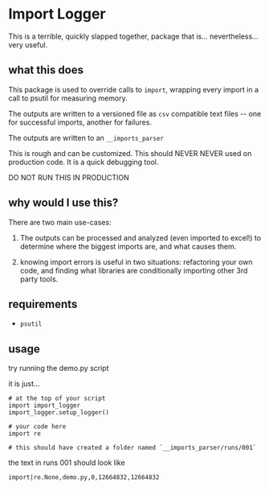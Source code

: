 Import Logger
=============

This is a terrible, quickly slapped together, package that is... nevertheless... very useful.

## what this does

This package is used to override calls to `import`, wrapping every import in a call to psutil for measuring memory.  

The outputs are written to a versioned file as `csv` compatible text files -- one for successful imports, another for failures.

The outputs are written to an `__imports_parser` 

This is rough and can be customized.  This should NEVER NEVER used on production code.  It is a quick debugging tool.

DO NOT RUN THIS IN PRODUCTION

## why would I use this?

There are two main use-cases:

1. The outputs can be processed and analyzed (even imported to excel!) to determine where the biggest imports are, and what causes them.

2. knowing import errors is useful in two situations: refactoring your own code, and finding what libraries are conditionally importing other 3rd party tools.





## requirements

* `psutil`

## usage

try running the demo.py script

it is just...

	# at the top of your script
    import import_logger
    import_logger.setup_logger()

	# your code here    
	import re

	# this should have created a folder named `__imports_parser/runs/001`

the text in runs 001 should look like

	import|re.None,demo.py,0,12664832,12664832
